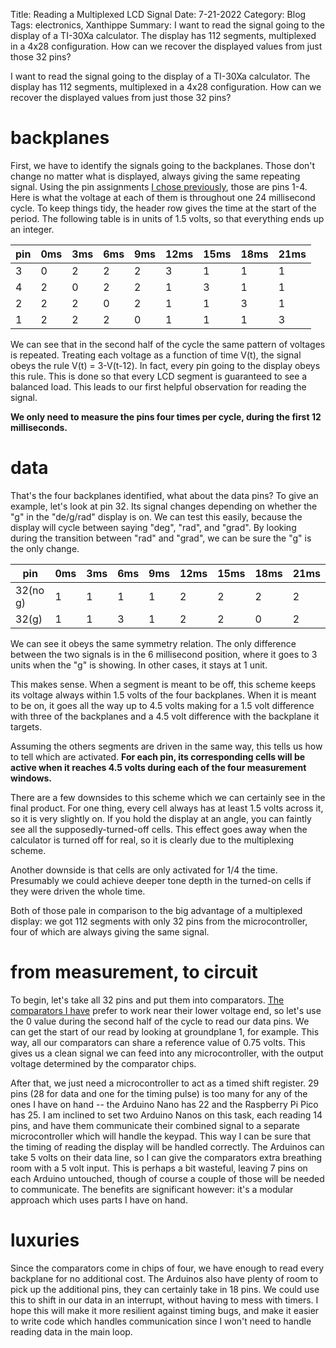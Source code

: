 Title: Reading a Multiplexed LCD Signal
Date: 7-21-2022
Category: Blog
Tags: electronics, Xanthippe
Summary: I want to read the signal going to the display of a TI-30Xa calculator. The display has 112 segments, multiplexed in a 4x28 configuration. How can we recover the displayed values from just those 32 pins?

I want to read the signal going to the display of a TI-30Xa calculator. The display has 112 segments, multiplexed in a 4x28 configuration. How can we recover the displayed values from just those 32 pins?

# backplanes

First, we have to identify the signals going to the backplanes. Those don't change no matter what is displayed, always giving the same repeating signal. Using the pin assignments [I chose previously](/reflections-on-wiring-a-calculator), those are pins 1-4. Here is what the voltage at each of them is throughout one 24 millisecond cycle. To keep things tidy, the header row gives the time at the start of the period. The following table is in units of 1.5 volts, so that everything ends up an integer.

|pin| 0ms| 3ms| 6ms| 9ms|12ms|15ms|18ms|21ms|
|---|----|----|----|----|----|----|----|----|
|  3|0|2|2|2|3|1|1|1|
|  4|2|0|2|2|1|3|1|1|
|  2|2|2|0|2|1|1|3|1|
|  1|2|2|2|0|1|1|1|3|

We can see that in the second half of the cycle the same pattern of voltages is repeated. Treating each voltage as a function of time V(t), the signal obeys the rule V(t) = 3-V(t-12). In fact, every pin going to the display obeys this rule. This is done so that every LCD segment is guaranteed to see a balanced load. This leads to our first helpful observation for reading the signal.

**We only need to measure the pins four times per cycle, during the first 12 milliseconds.**

# data

That's the four backplanes identified, what about the data pins? To give an example, let's look at pin 32. Its signal changes depending on whether the "g" in the "de/g/rad" display is on. We can test this easily, because the display will cycle between saying "deg", "rad", and "grad". By looking during the transition between "rad" and "grad", we can be sure the "g" is the only change.

|pin     | 0ms| 3ms| 6ms| 9ms|12ms|15ms|18ms|21ms|
|--------|----|----|----|----|----|----|----|----|
|32(no g)|1|1|1|1|2|2|2|2|
|32(g)   |1|1|3|1|2|2|0|2|

We can see it obeys the same symmetry relation. The only difference between the two signals is in the 6 millisecond position, where it goes to 3 units when the "g" is showing. In other cases, it stays at 1 unit.

This makes sense. When a segment is meant to be off, this scheme keeps its voltage always within 1.5 volts of the four backplanes. When it is meant to be on, it goes all the way up to 4.5 volts making for a 1.5 volt difference with three of the backplanes and a 4.5 volt difference with the backplane it targets.

Assuming the others segments are driven in the same way, this tells us how to tell which are activated. **For each pin, its corresponding cells will be active when it reaches 4.5 volts during each of the four measurement windows.**

There are a few downsides to this scheme which we can certainly see in the final product. For one thing, every cell always has at least 1.5 volts across it, so it is very slightly on. If you hold the display at an angle, you can faintly see all the supposedly-turned-off cells. This effect goes away when the calculator is turned off for real, so it is clearly due to the multiplexing scheme.

Another downside is that cells are only activated for 1/4 the time. Presumably we could achieve deeper tone depth in the turned-on cells if they were driven the whole time.

Both of those pale in comparison to the big advantage of a multiplexed display: we got 112 segments with only 32 pins from the microcontroller, four of which are always giving the same signal.

# from measurement, to circuit

To begin, let's take all 32 pins and put them into comparators. [The comparators I have]({attach}KA339A-D.pdf) prefer to work near their lower voltage end, so let's use the 0 value during the second half of the cycle to read our data pins. We can get the start of our read by looking at groundplane 1, for example. This way, all our comparators can share a reference value of 0.75 volts. This gives us a clean signal we can feed into any microcontroller, with the output voltage determined by the comparator chips.

After that, we just need a microcontroller to act as a timed shift register. 29 pins (28 for data and one for the timing pulse) is too many for any of the ones I have on hand -- the Arduino Nano has 22 and the Raspberry Pi Pico has 25. I am inclined to set two Arduino Nanos on this task, each reading 14 pins, and have them communicate their combined signal to a separate microcontroller which will handle the keypad. This way I can be sure that the timing of reading the display will be handled correctly. The Arduinos can take 5 volts on their data line, so I can give the comparators extra breathing room with a 5 volt input. This is perhaps a bit wasteful, leaving 7 pins on each Arduino untouched, though of course a couple of those will be needed to communicate. The benefits are significant however: it's a modular approach which uses parts I have on hand.

# luxuries

Since the comparators come in chips of four, we have enough to read every backplane for no additional cost. The Arduinos also have plenty of room to pick up the additional pins, they can certainly take in 18 pins. We could use this to shift in our data in an interrupt, without having to mess with timers. I hope this will make it more resilient against timing bugs, and make it easier to write code which handles communication since I won't need to handle reading data in the main loop.